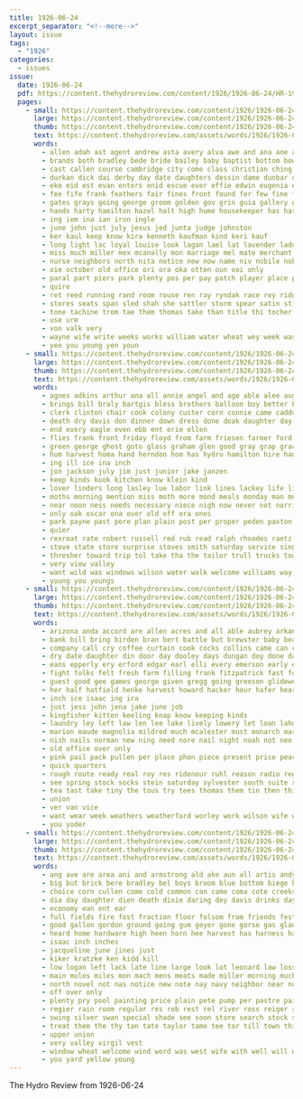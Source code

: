 ```yaml
---
title: 1926-06-24
excerpt_separator: "<!--more-->"
layout: issue
tags:
  - "1926"
categories:
  - issues
issue:
  date: 1926-06-24
  pdf: https://content.thehydroreview.com/content/1926/1926-06-24/HR-1926-06-24.pdf
  pages:
    - small: https://content.thehydroreview.com/content/1926/1926-06-24/small/HR-1926-06-24-01.jpg
      large: https://content.thehydroreview.com/content/1926/1926-06-24/large/HR-1926-06-24-01.jpg
      thumb: https://content.thehydroreview.com/content/1926/1926-06-24/thumbnails/HR-1926-06-24-01.jpg
      text: https://content.thehydroreview.com/assets/words/1926/1926-06-24/HR-1926-06-24-01.txt
      words:
        - allen adah ast agent andrew asta avery alva awe and ana ane aca anger art age asma aries are alt acre ave arena ago all armstrong
        - brands both bradley bede bride bailey baby baptist bottom bow big brady best barber bourn bible bridgeport been binder babel braman ber brides belong bassler biek bourns boucher bob beck business bram back bee buy bout bill betty burkhalter blaine but block
        - cast callen course cambridge city come class christian ching chard came company cleveland chas clara christ cool calland carry clay colorado car cach church caraway call cai can caroline craig carle culvert comes county crane
        - durkan dick dai derby day date daughters dessin dame dunbar dust dents don decoy deen down dad degree dat due days
        - eke eid est evan enters enid escue ever effie edwin eugenia earnest else eury eye ene emmet ellsworth ente end ear every ethel
        - fee fife frank feathers fair fines front found fer few fine friday folsom flock fow fait fun full first funny for fear from farm friends fred filling favorite
        - gates grays going george groom golden gov grin guia gallery gai grand greeson georgeann getting gregg good glad goods gray gin
        - hands harty hamilton hazel halt high hume housekeeper has harvest her hall hie held happy hydro hintze harvard host holding homa hoge henry heart helper how head home hoey him hose hina had
        - ing iem ina ian iron ingle
        - june john just july jesus jed junta judge johnston
        - ker kaul keep know kira kenneth kaufman kind keri kauf
        - long light lac loyal louise look lagan lael lat lavender laden larger landis lucile last like land lal logan lass las lea lesson living law left laud latter life let
        - miss much miller mex mcanally mon marriage mel mate merchant mickie more mos many made monday matter mace man money med matto mis manly mitch men mall mail members milton most meal mary mens ming maid must maun mass marvel
        - nurse neighbors north nita notice new now name niv nobile noble neste night nore novel not nicely neville noon need
        - oie october old office ori ora oka otten oun ooi only
        - paral part piers park plenty pos per pay patch player place past piedad pack peacock pound porting peat planter perfect prayer peng price plants plant people pree pees public putnam pest phillips peck pat pounds
        - quire
        - ret reed running rand room rouse ren ray ryndak race rey ridge row rhey robert raymond rivers rota
        - stores seats span sled shah she sattler storm spear satin still sister show suber size swartzendruber sweet stand south sega set silk sata school scotty settler saturday store spring sun sido sophia state shadow sas sher see seems sai shape said shed sae stocks shipp street son schantz star sunday self shade service sept strong summer stella shown sells staring story six sermon streets
        - tone tachine trom tae them thomas take than title thi tocher tod temple tor tole town twa trail the tobe telling tes thing too toe tell teat tock trench tie tou tron then
        - use ure
        - von valk very
        - wayne wife write weeks works william water wheat wey week was working will want weary wil wisch with well winner wonder way weis waller work wish went win west worth wes wesley
        - yee you young yen youn
    - small: https://content.thehydroreview.com/content/1926/1926-06-24/small/HR-1926-06-24-02.jpg
      large: https://content.thehydroreview.com/content/1926/1926-06-24/large/HR-1926-06-24-02.jpg
      thumb: https://content.thehydroreview.com/content/1926/1926-06-24/thumbnails/HR-1926-06-24-02.jpg
      text: https://content.thehydroreview.com/assets/words/1926/1926-06-24/HR-1926-06-24-02.txt
      words:
        - agnes adkins arthur ana all annie angel and age able alee august alexander ang arkansas are ago ard
        - brings bill braly bartgis bless brothers balloon boy better business born bor best beer but been basket brother bushman bishop big burn bottles back brides buy brown band bet bring bride bright burkhalter bloom bickel
        - clerk clinton chair cook colony custer corn connie came caddo cody cause church can come county comfort coupe clyde camping cope coleman cot camp canning call cream cine city child cedar cant company cole clarence
        - death dry davis don dinner down dress done doak daughter day demott daughters demand days dewey duvall deal doyle during does
        - end every eagle even ebb ent erie ellen
        - flies frank front friday floyd from farm friesen farmer ford for fail fight fairfax fred fried friend foree few first fish floor fry fair foot fam fix
        - green george ghost goto glass graham glen good gray grap grace german grain given going grand
        - hum harvest homa hand herndon hom has hydro hamilton hire hands hern herman hope henry home hires hodge him henke hus hinton halls hardware hed hooks how harry her hen hot hesser husband henty harm held husbands hing had
        - ing ill ice ina inch
        - jon jackson july jim just junior jake janzen
        - keep kinds kook kitchen know klein kind
        - lover linders long lasley lue labor link lines lackey life list lay lea living little last lucile line like lester let leisure leonard lynch less lake loflin lee light lighten laun loa look lighty lawrence
        - moths morning mention miss moth more mond meals monday man muller morgan mccullock many machin myrtle may martin money monica mound mer mills much made miller motto marshall mac moore mauk
        - near noon ness needs necessary niece nigh now never not norris night need nick new
        - only oak oscar ona over old off ora ones
        - park payne past pore plan plain post per proper peden paxton pearl poor pleasant pay price
        - quier
        - rexroat rate robert russell red rub read ralph rhoades raetz rest ridge rank rye rose ren ranges reno room round reason robertson rush ranch raymond
        - stove state store surprise stoves smith saturday service sing son stone speed small sane south show sept spring sun sor see safe seems sedan streams salesman simmons saving style simple start school shi shorty soon standard spore summer sum som sisson special shar she subject sunday supper sick season sister
        - thresher toward trip tol take tha the tailor trull trucks town thing thick then trimmings them thermos thyng too thomason tudor truly try thomas till
        - very view valley
        - want wild was windows wilson water walk welcome williams way weh weeks winter ways wife will wil week went work windsor west wee while with wit weather wash
        - young you youngs
    - small: https://content.thehydroreview.com/content/1926/1926-06-24/small/HR-1926-06-24-03.jpg
      large: https://content.thehydroreview.com/content/1926/1926-06-24/large/HR-1926-06-24-03.jpg
      thumb: https://content.thehydroreview.com/content/1926/1926-06-24/thumbnails/HR-1926-06-24-03.jpg
      text: https://content.thehydroreview.com/assets/words/1926/1926-06-24/HR-1926-06-24-03.txt
      words:
        - arizona anda accord are allen acres and all able aubrey arkansas aid alfred angel
        - bank bill bring birden bran bert battle but brewster baby beans big bro browne bryan bread bachelor bal ballard brother barber business buy bag back best buyers bradley belle billie been bacon bassler
        - company call cry coffee curtain cook cocks collins came can chronic col cox come camps colorado chick cream city cost clock care cake courts char chance corn
        - dry date daughter din door day dooley days dungan doy done daughters
        - eans epperly ery erford edgar earl elli every emerson early end ever
        - fight folks felt fresh farm filling frank fitzpatrick fast fountain fort fine fall front famous friday ford few from fuel for first frans fee
        - guest good gee games george given gregg going greeson glidewell gordon grinnell gas geary
        - her half hatfield henke harvest howard hacker hour hafer heart heading hinton hew had hodgson hay hed has house hayes harry hydro home hom hammers
        - inch ice isaac ing ira
        - just jess john jena jake june job
        - kingfisher kitten keeling knap know keeping kinds
        - laundry ley left law len lee lake lively lowery let loan lahoma lewis leonard lion lady lavada line lane laster long last
        - marion maude magnolia mildred much mcalester must monarch market miss man merry menary made most min monday mckay manne mattress materi
        - nish nails norman new ning need nore nail night noah not nee nickel ner
        - old office over only
        - pink pail pack pullen per place phon piece present price peaches potter pet pork part piano porch pope
        - quick quarters
        - rough route ready real roy res ridenour ruhl reason radio regular rogers
        - see spring stock socks stein saturday sylvester south suite star strong service stoves station sister solid sell saw son store she season show sweet save set simpson step starch seen silks scott sunday sherman states steel sales sale share special
        - tea tast take tiny the tous try tees thomas them tin then thi tears tones than tell
        - union
        - ver van vice
        - want wear week weathers weatherford worley work wilson wife went wide weather words with was way winner write wells west wheat well will warm wish wearing
        - you yoder
    - small: https://content.thehydroreview.com/content/1926/1926-06-24/small/HR-1926-06-24-04.jpg
      large: https://content.thehydroreview.com/content/1926/1926-06-24/large/HR-1926-06-24-04.jpg
      thumb: https://content.thehydroreview.com/content/1926/1926-06-24/thumbnails/HR-1926-06-24-04.jpg
      text: https://content.thehydroreview.com/assets/words/1926/1926-06-24/HR-1926-06-24-04.txt
      words:
        - ang ave are area ani and armstrong ald ake aun all artis andy
        - big but brick bere bradley bel boys broom blue bottom biege basal bring bailey boucher buy braly bridgeport blown bow business box black been brown best breed
        - choice corn cullen come cold common can came coma cote creeks cast cause city clara clery coffee castles car claude chew carnegie
        - dia day daughter dien death dixie daring dey davis drinks days dry dent
        - economy ean ent ear
        - full fields fire fost fraction floor folsom from friends fester for front fall fly fresh finder fast farms feathers friday found forget
        - good gallon gordon ground going gum geyer gone gorse gas glad goods glass
        - heard home hardware high heen horn hee harvest has harness had hail halls her hole hydro hafer
        - isaac inch inches
        - jacqueline june jines just
        - kiker kratzke ken kidd kill
        - low logan left lack late line large look lot leonard law loss landis light lunch last
        - main mules miles mon mach mens meats made miller morning much mus muslin mine may mansell many moe mill market matic mouse mee most mean
        - north novel not nas notice new note nay navy neighbor near now news nee never
        - off over only
        - plenty pry pool painting price plain pete pump per pastre pair polish peacock pail pounds pany piece pou
        - regier rain room regular res rob rest rel river ross reiger rivas rent ready riss ralph real
        - swing silver swan special shade see soon store search stock saturday street styles super shadow saw selling south set straw start spring sexe shen suits seed station state standard sunday side sister sue sudan san sey sport sell sese storm service seen sale
        - treat them the thy tan tate taylor tame tee tor till town thi ties trom tok
        - upper union
        - very valley virgil vest
        - window wheat welcome wind word was west wife with well will worth water wide work weare willens want went week willa weather white works while
        - you yard yellow young
---
```


The Hydro Review from 1926-06-24

<!--more-->

